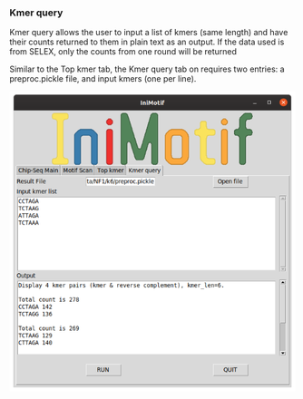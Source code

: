 ### Kmer query
Kmer query allows the user to input a list of kmers (same length) and have their counts returned to them in plain text as an output. If the data used is from SELEX, only the counts from one round will be returned

Similar to the Top kmer tab, the Kmer query tab on requires two entries: a preproc.pickle file, and input kmers (one per line).

![Top kmers form entry](https://github.com/kearseya/IniMotif-py/blob/master/tutorial/screenshots/KmerQueryexampleGUI.png "Kmer query")
